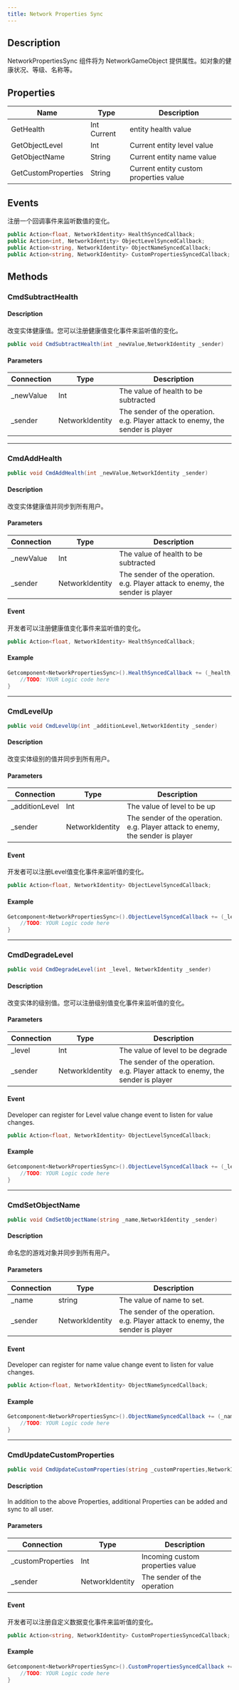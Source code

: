 ```yaml
---
title: Network Properties Sync
---
```


## Description

NetworkPropertiesSync 组件将为 NetworkGameObject 提供属性。如对象的健康状况、等级、名称等。

## Properties

| Name                | Type        | Description                            |
| ------------------- | ----------- | -------------------------------------- |
| GetHealth           | Int Current | entity health value                    |
| GetObjectLevel      | Int         | Current entity level value             |
| GetObjectName       | String      | Current entity name value              |
| GetCustomProperties | String      | Current entity custom properties value |

## Events

注册一个回调事件来监听数值的变化。

```cs
public Action<float, NetworkIdentity> HealthSyncedCallback;
public Action<int, NetworkIdentity> ObjectLevelSyncedCallback;
public Action<string, NetworkIdentity> ObjectNameSyncedCallback;
public Action<string, NetworkIdentity> CustomPropertiesSyncedCallback;
```

## Methods

### CmdSubtractHealth

#### Description

改变实体健康值。您可以注册健康值变化事件来监听值的变化。

```cs
public void CmdSubtractHealth(int _newValue,NetworkIdentity _sender)
```

#### Parameters

| Connection | Type            | Description                                                                    |
| ---------- | --------------- | ------------------------------------------------------------------------------ |
| \_newValue | Int             | The value of health to be subtracted                                           |
| \_sender   | NetworkIdentity | The sender of the operation. e.g. Player attack to enemy, the sender is player |

---

### CmdAddHealth

```cs
public void CmdAddHealth(int _newValue,NetworkIdentity _sender)
```

#### Description

改变实体健康值并同步到所有用户。

#### Parameters

| Connection | Type            | Description                                                                    |
| ---------- | --------------- | ------------------------------------------------------------------------------ |
| \_newValue | Int             | The value of health to be subtracted                                           |
| \_sender   | NetworkIdentity | The sender of the operation. e.g. Player attack to enemy, the sender is player |

#### Event

开发者可以注册健康值变化事件来监听值的变化。

```cs
public Action<float, NetworkIdentity> HealthSyncedCallback;
```

#### Example

```cs
Getcomponent<NetworkPropertiesSync>().HealthSyncedCallback += (_health,_sender)=>{
    //TODO: YOUR Logic code here
}
```

---

### CmdLevelUp

```cs
public void CmdLevelUp(int _additionLevel,NetworkIdentity _sender)
```

#### Description

改变实体级别的值并同步到所有用户。

#### Parameters

| Connection      | Type            | Description                                                                    |
| --------------- | --------------- | ------------------------------------------------------------------------------ |
| \_additionLevel | Int             | The value of level to be up                                                    |
| \_sender        | NetworkIdentity | The sender of the operation. e.g. Player attack to enemy, the sender is player |

#### Event

开发者可以注册Level值变化事件来监听值的变化。

```cs
public Action<float, NetworkIdentity> ObjectLevelSyncedCallback;
```

#### Example

```cs
Getcomponent<NetworkPropertiesSync>().ObjectLevelSyncedCallback += (_level_,_sender)=>{
    //TODO: YOUR Logic code here
}
```

---

### CmdDegradeLevel

```cs
public void CmdDegradeLevel(int _level, NetworkIdentity _sender)
```

#### Description

改变实体的级别值。您可以注册级别值变化事件来监听值的变化。

#### Parameters

| Connection | Type            | Description                                                                    |
| ---------- | --------------- | ------------------------------------------------------------------------------ |
| \_level    | Int             | The value of level to be degrade                                               |
| \_sender   | NetworkIdentity | The sender of the operation. e.g. Player attack to enemy, the sender is player |

#### Event

Developer can register for Level value change event to listen for value changes.

```cs
public Action<float, NetworkIdentity> ObjectLevelSyncedCallback;
```

#### Example

```cs
Getcomponent<NetworkPropertiesSync>().ObjectLevelSyncedCallback += (_level_,_sender)=>{
    //TODO: YOUR Logic code here
}
```

---

### CmdSetObjectName

```cs
public void CmdSetObjectName(string _name,NetworkIdentity _sender)
```

#### Description

命名您的游戏对象并同步到所有用户。

#### Parameters

| Connection | Type            | Description                                                                    |
| ---------- | --------------- | ------------------------------------------------------------------------------ |
| \_name     | string          | The value of name to set.                                                      |
| \_sender   | NetworkIdentity | The sender of the operation. e.g. Player attack to enemy, the sender is player |

#### Event

Developer can register for name value change event to listen for value changes.

```cs
public Action<float, NetworkIdentity> ObjectNameSyncedCallback;
```

#### Example

```cs
Getcomponent<NetworkPropertiesSync>().ObjectNameSyncedCallback += (_name_,_sender)=>{
    //TODO: YOUR Logic code here
}
```

---

### CmdUpdateCustomProperties

```cs
public void CmdUpdateCustomProperties(string _customProperties,NetworkIdentity _sender)
```

#### Description

In addition to the above Properties, additional Properties can be added and sync to all user.

#### Parameters

| Connection         | Type            | Description                      |
| ------------------ | --------------- | -------------------------------- |
| \_customProperties | Int             | Incoming custom properties value |
| \_sender           | NetworkIdentity | The sender of the operation      |

#### Event

开发者可以注册自定义数据变化事件来监听值的变化。

```cs
public Action<string, NetworkIdentity> CustomPropertiesSyncedCallback;
```

#### Example

```cs
Getcomponent<NetworkPropertiesSync>().CustomPropertiesSyncedCallback += (_customdata,_sender)=>{
    //TODO: YOUR Logic code here
}
```
